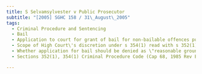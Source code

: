 ```yaml
---
title: S Selvamsylvester v Public Prosecutor 
subtitle: "[2005] SGHC 158 / 31\_August\_2005"
tags:
  - Criminal Procedure and Sentencing
  - Bail
  - Application to court for grant of bail for non-bailable offences punishable with life imprisonment
  - Scope of High Court\'s discretion under s 354(1) read with s 352(1) Criminal Procedure Code to grant bail for non-bailable offences
  - Whether application for bail should be denied as \"reasonable grounds\" for believing applicant guilty of offences punishable with imprisonment for life existing
  - Sections 352(1), 354(1) Criminal Procedure Code (Cap 68, 1985 Rev Ed)

---
```


